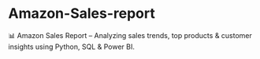 # Amazon-Sales-report
📊 Amazon Sales Report – Analyzing sales trends, top products &amp; customer insights using Python, SQL &amp; Power BI.
